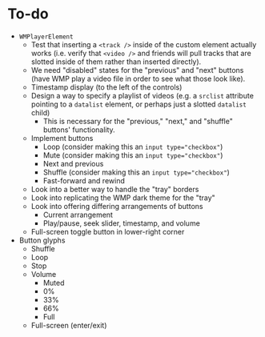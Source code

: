 
# To-do

* `WMPlayerElement`
  * Test that inserting a `<track />` inside of the custom element actually works (i.e. verify that `<video />` and friends will pull tracks that are slotted inside of them rather than inserted directly).
  * We need "disabled" states for the "previous" and "next" buttons (have WMP play a video file in order to see what those look like).
  * Timestamp display (to the left of the controls)
  * Design a way to specify a playlist of videos (e.g. a `srclist` attribute pointing to a `datalist` element, or perhaps just a slotted `datalist` child)
    * This is necessary for the "previous," "next," and "shuffle" buttons' functionality.
  * Implement buttons
    * Loop (consider making this an `input type="checkbox"`)
    * Mute (consider making this an `input type="checkbox"`)
    * Next and previous
    * Shuffle (consider making this an `input type="checkbox"`)
    * Fast-forward and rewind
  * Look into a better way to handle the "tray" borders
  * Look into replicating the WMP dark theme for the "tray"
  * Look into offering differing arrangements of buttons
    * Current arrangement
    * Play/pause, seek slider, timestamp, and volume
  * Full-screen toggle button in lower-right corner
* Button glyphs
  * Shuffle
  * Loop
  * Stop
  * Volume
    * Muted
    * 0%
    * 33%
    * 66%
    * Full
  * Full-screen (enter/exit)